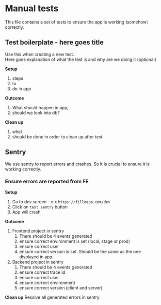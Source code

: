 # Manual tests

This file contains a set of tests to ensure the app is working (somehow) correctly.

## Test boilerplate - here goes title

Use this when creating a new test.  
Here goes explanation of what the test is and why are we doing it (optional)

**Setup**

1. steps
2. to
3. do in app

**Outcome**

1. What should happen in app,
2. should we look into db?

**Clean up**

1. what
2. should be done in order to clean up after test

## Sentry

We use sentry to report errors and crashes. So it is crucial to ensure it is working correctly.

### Ensure errors are reported from FE

**Setup**

1. Go to dev screen - e.x `https://filloapp.com/dev`
2. Click on `test sentry` button
3. App will crash

**Outcome**

1. Frontend project in sentry
    1. There should be 4 events generated
    2. ensure correct environment is set (local, stage or prod)
    3. ensure correct user
    4. ensure correct version is set. Should be the same as the one displayed in app.
2. Backend project in sentry
    1. There should be 4 events generated
    2. ensure correct trace id 
    3. ensure correct user 
   4. ensure correct environment
   5. ensure correct version (client and server)
   
**Clean up**
Resolve all generated errors in sentry
